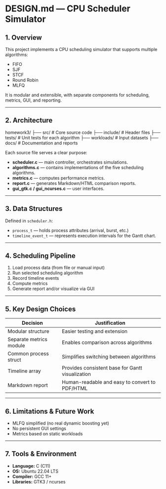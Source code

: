 # DESIGN.md — CPU Scheduler Simulator

## 1. Overview
This project implements a CPU scheduling simulator that supports multiple algorithms:
- FIFO
- SJF
- STCF
- Round Robin
- MLFQ

It is modular and extensible, with separate components for scheduling, metrics, GUI, and reporting.

---

## 2. Architecture
homework3/
├── src/ # Core source code
├── include/ # Header files
├── tests/ # Unit tests for each algorithm
├── workloads/ # Input datasets
├── docs/ # Documentation and reports

Each source file serves a clear purpose:
- **scheduler.c** — main controller, orchestrates simulations.
- **algorithms.c** — contains implementations of the five scheduling algorithms.
- **metrics.c** — computes performance metrics.
- **report.c** — generates Markdown/HTML comparison reports.
- **gui_gtk.c / gui_ncurses.c** — user interfaces.

---

## 3. Data Structures
Defined in `scheduler.h`:
- `process_t` — holds process attributes (arrival, burst, etc.)
- `timeline_event_t` — represents execution intervals for the Gantt chart.

---

## 4. Scheduling Pipeline
1. Load process data (from file or manual input)
2. Run selected scheduling algorithm
3. Record timeline events
4. Compute metrics
5. Generate report and/or visualize via GUI

---

## 5. Key Design Choices
| Decision | Justification |
|-----------|----------------|
| Modular structure | Easier testing and extension |
| Separate metrics module | Enables comparison across algorithms |
| Common process struct | Simplifies switching between algorithms |
| Timeline array | Provides consistent base for Gantt visualization |
| Markdown report | Human-readable and easy to convert to PDF/HTML |

---

## 6. Limitations & Future Work
- MLFQ simplified (no real dynamic boosting yet)
- No persistent GUI settings
- Metrics based on static workloads

---

## 7. Tools & Environment
- **Language:** C (C11)
- **OS:** Ubuntu 22.04 LTS
- **Compiler:** GCC 11+
- **Libraries:** GTK3 / ncurses
